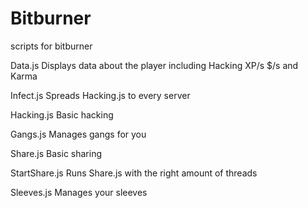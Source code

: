 # Bitburner
scripts for bitburner

Data.js
Displays data about the player including Hacking XP/s $/s and Karma

Infect.js
Spreads Hacking.js to every server

Hacking.js
Basic hacking

Gangs.js
Manages gangs for you

Share.js
Basic sharing

StartShare.js
Runs Share.js with the right amount of threads

Sleeves.js
Manages your sleeves
